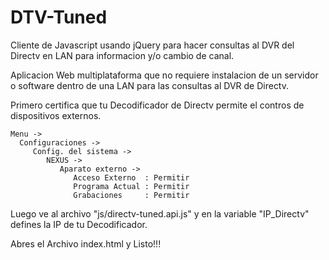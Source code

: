 DTV-Tuned
=========

Cliente de Javascript usando jQuery para hacer consultas al DVR del Directv en LAN para informacion y/o cambio de canal.

Aplicacion Web multiplataforma que no requiere instalacion de un servidor o software dentro de una LAN para las consultas al DVR de Directv.

Primero certifica que tu Decodificador de Directv permite el contros de dispositivos externos.
   
    Menu ->
      Configuraciones ->
         Config. del sistema ->
            NEXUS ->
               Aparato externo ->
                  Acceso Externo  : Permitir 
                  Programa Actual : Permitir 
                  Grabaciones     : Permitir

Luego ve al archivo "js/directv-tuned.api.js" y en la variable "IP_Directv" defines la IP de tu Decodificador.

Abres el Archivo index.html y Listo!!!
